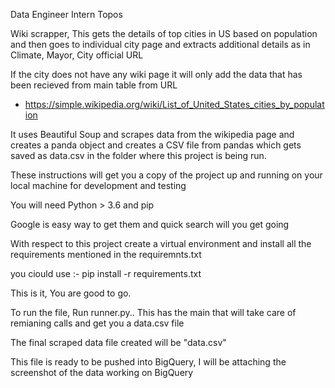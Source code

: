 Data Engineer Intern Topos

Wiki scrapper, This gets the details of top cities in US based on population and then goes to individual city page 
and extracts additional details as in Climate, Mayor, City official URL

If the city does not have any wiki page it will only add the data that has been recieved from main table from URL 
- https://simple.wikipedia.org/wiki/List_of_United_States_cities_by_population

It uses Beautiful Soup and scrapes data from the wikipedia page and creates a panda object and creates a CSV file from pandas which gets saved as data.csv in the folder where this project is being run.


These instructions will get you a copy of the project up and running on your local machine for development and testing

You will need Python > 3.6 and pip

Google is easy way to get them and quick search will you get going

With respect to this project create a virtual environment and install all the requirements mentioned in the 
requiremnts.txt

you ciould use :- 
pip install -r requirements.txt

This is it, You are good to go.

To run the file, Run runner.py.. This has the main that will take care of remianing calls and get you a data.csv file

The final scraped data file created will be "data.csv"

This file is ready to be pushed into BigQuery, I will be attaching the screenshot of the data working on BigQuery 
